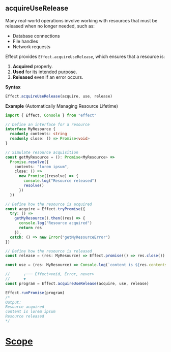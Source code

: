## acquireUseRelease

Many real-world operations involve working with resources that must be released when no longer needed, such as:

- Database connections
- File handles
- Network requests

Effect provides `Effect.acquireUseRelease`, which ensures that a resource is:

1. **Acquired** properly.
2. **Used** for its intended purpose.
3. **Released** even if an error occurs.

**Syntax**

```ts showLineNumbers=false
Effect.acquireUseRelease(acquire, use, release)
```

**Example** (Automatically Managing Resource Lifetime)

```ts twoslash
import { Effect, Console } from "effect"

// Define an interface for a resource
interface MyResource {
  readonly contents: string
  readonly close: () => Promise<void>
}

// Simulate resource acquisition
const getMyResource = (): Promise<MyResource> =>
  Promise.resolve({
    contents: "lorem ipsum",
    close: () =>
      new Promise((resolve) => {
        console.log("Resource released")
        resolve()
      })
  })

// Define how the resource is acquired
const acquire = Effect.tryPromise({
  try: () =>
    getMyResource().then((res) => {
      console.log("Resource acquired")
      return res
    }),
  catch: () => new Error("getMyResourceError")
})

// Define how the resource is released
const release = (res: MyResource) => Effect.promise(() => res.close())

const use = (res: MyResource) => Console.log(`content is ${res.contents}`)

//      ┌─── Effect<void, Error, never>
//      ▼
const program = Effect.acquireUseRelease(acquire, use, release)

Effect.runPromise(program)
/*
Output:
Resource acquired
content is lorem ipsum
Resource released
*/
```

# [Scope](https://effect.website/docs/resource-management/scope/)
